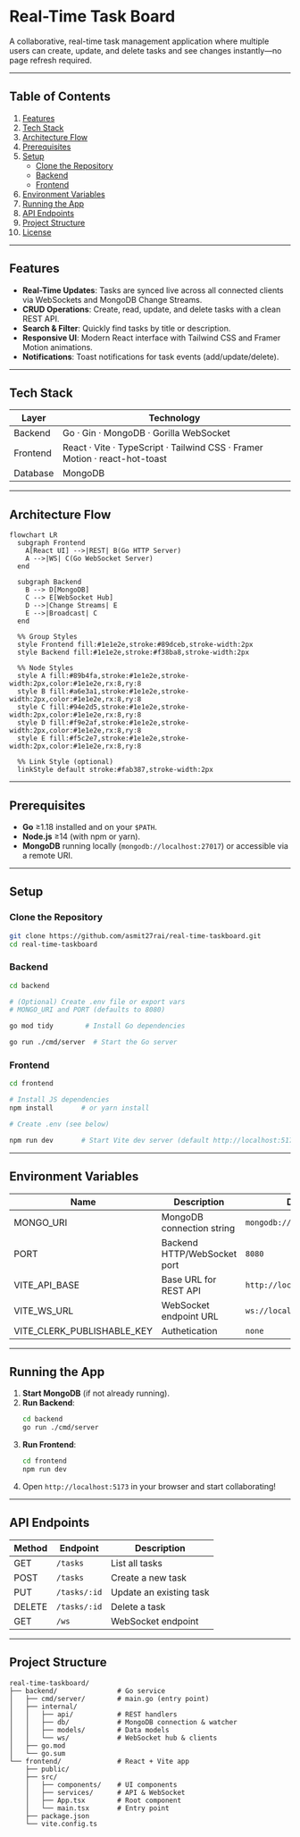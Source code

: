# Real-Time Task Board

A collaborative, real-time task management application where multiple users can create, update, and delete tasks and see changes instantly—no page refresh required.

---

## Table of Contents

1. [Features](#features)
2. [Tech Stack](#tech-stack)
3. [Architecture Flow](#architecture-flow)
4. [Prerequisites](#prerequisites)
5. [Setup](#setup)
   - [Clone the Repository](#clone-the-repository)
   - [Backend](#backend)
   - [Frontend](#frontend)
6. [Environment Variables](#environment-variables)
7. [Running the App](#running-the-app)
8. [API Endpoints](#api-endpoints)
9. [Project Structure](#project-structure)
10. [License](#license)

---

## Features

- **Real-Time Updates**: Tasks are synced live across all connected clients via WebSockets and MongoDB Change Streams.
- **CRUD Operations**: Create, read, update, and delete tasks with a clean REST API.
- **Search & Filter**: Quickly find tasks by title or description.
- **Responsive UI**: Modern React interface with Tailwind CSS and Framer Motion animations.
- **Notifications**: Toast notifications for task events (add/update/delete).

---

## Tech Stack

| Layer      | Technology                            |
|------------|---------------------------------------|
| Backend    | Go · Gin · MongoDB · Gorilla WebSocket |
| Frontend   | React · Vite · TypeScript · Tailwind CSS · Framer Motion · react-hot-toast |
| Database   | MongoDB                               |

---

## Architecture Flow

```mermaid
flowchart LR
  subgraph Frontend
    A[React UI] -->|REST| B(Go HTTP Server)
    A -->|WS| C(Go WebSocket Server)
  end

  subgraph Backend
    B --> D[MongoDB]
    C --> E[WebSocket Hub]
    D -->|Change Streams| E
    E -->|Broadcast| C
  end

  %% Group Styles
  style Frontend fill:#1e1e2e,stroke:#89dceb,stroke-width:2px
  style Backend fill:#1e1e2e,stroke:#f38ba8,stroke-width:2px

  %% Node Styles
  style A fill:#89b4fa,stroke:#1e1e2e,stroke-width:2px,color:#1e1e2e,rx:8,ry:8
  style B fill:#a6e3a1,stroke:#1e1e2e,stroke-width:2px,color:#1e1e2e,rx:8,ry:8
  style C fill:#94e2d5,stroke:#1e1e2e,stroke-width:2px,color:#1e1e2e,rx:8,ry:8
  style D fill:#f9e2af,stroke:#1e1e2e,stroke-width:2px,color:#1e1e2e,rx:8,ry:8
  style E fill:#f5c2e7,stroke:#1e1e2e,stroke-width:2px,color:#1e1e2e,rx:8,ry:8

  %% Link Style (optional)
  linkStyle default stroke:#fab387,stroke-width:2px
```  

---

## Prerequisites

- **Go** ≥1.18 installed and on your `$PATH`.
- **Node.js** ≥14 (with npm or yarn).
- **MongoDB** running locally (`mongodb://localhost:27017`) or accessible via a remote URI.

---

## Setup

### Clone the Repository

```bash
git clone https://github.com/asmit27rai/real-time-taskboard.git
cd real-time-taskboard
```

### Backend

```bash
cd backend

# (Optional) Create .env file or export vars
# MONGO_URI and PORT (defaults to 8080)

go mod tidy        # Install Go dependencies

go run ./cmd/server  # Start the Go server
```

### Frontend

```bash
cd frontend

# Install JS dependencies
npm install       # or yarn install

# Create .env (see below)

npm run dev       # Start Vite dev server (default http://localhost:5173)
```

---

## Environment Variables

| Name            | Description                          | Default                     |
|-----------------|--------------------------------------|-----------------------------|
| MONGO_URI       | MongoDB connection string            | `mongodb://localhost:27017`|
| PORT            | Backend HTTP/WebSocket port          | `8080`                      |
| VITE_API_BASE   | Base URL for REST API                | `http://localhost:8080`     |
| VITE_WS_URL     | WebSocket endpoint URL               | `ws://localhost:8080/ws`    |
| VITE_CLERK_PUBLISHABLE_KEY     | Authetication               | `none`    |

---

## Running the App

1. **Start MongoDB** (if not already running).
2. **Run Backend**:
   ```bash
   cd backend
   go run ./cmd/server
   ```
3. **Run Frontend**:
   ```bash
   cd frontend
   npm run dev
   ```
4. Open `http://localhost:5173` in your browser and start collaborating!

---

## API Endpoints

| Method | Endpoint     | Description             |
|--------|--------------|-------------------------|
| GET    | `/tasks`     | List all tasks          |
| POST   | `/tasks`     | Create a new task       |
| PUT    | `/tasks/:id` | Update an existing task |
| DELETE | `/tasks/:id` | Delete a task           |
| GET    | `/ws`        | WebSocket endpoint      |

---

## Project Structure

```
real-time-taskboard/
├── backend/               # Go service
│   ├── cmd/server/        # main.go (entry point)
│   ├── internal/
│   │   ├── api/           # REST handlers
│   │   ├── db/            # MongoDB connection & watcher
│   │   ├── models/        # Data models
│   │   └── ws/            # WebSocket hub & clients
│   ├── go.mod
│   └── go.sum
└── frontend/              # React + Vite app
    ├── public/
    ├── src/
    │   ├── components/    # UI components
    │   ├── services/      # API & WebSocket
    │   ├── App.tsx        # Root component
    │   └── main.tsx       # Entry point
    ├── package.json
    └── vite.config.ts
```
